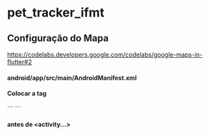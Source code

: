 # pet_tracker_ifmt


## Configuração do Mapa
https://codelabs.developers.google.com/codelabs/google-maps-in-flutter#2


#### android/app/src/main/AndroidManifest.xml
#### Colocar a tag
´´´ <meta-data android:name="com.google.android.geo.API_KEY"
               android:value="YOUR-KEY-HERE"/>´´´
#### antes de  <activity...>